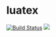 # luatex

[![Build Status](https://github.com/oberbichler/luatex/workflows/Docker%20Image%20CI/badge.svg?branch=master)](https://github.com/oberbichler/luatex/actions) [![](https://images.microbadger.com/badges/version/oberbichler/luatex:2020.svg)](https://microbadger.com/images/oberbichler/luatex:2020)
